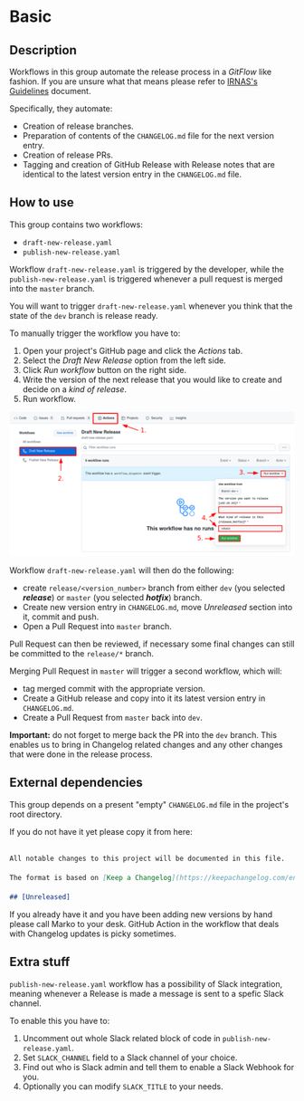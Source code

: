 # Basic

## Description

Workflows in this group automate the release process in a *GitFlow* like
fashion. If you are unsure what that means please refer to [IRNAS's Guidelines]
document.

Specifically, they automate:
* Creation of release branches.
* Preparation of contents of the `CHANGELOG.md` file for the next version
  entry.
* Creation of release PRs.
* Tagging and creation of GitHub Release with Release notes that are identical
  to the latest version entry in the `CHANGELOG.md` file.


## How to use

This group contains two workflows:
* `draft-new-release.yaml`
* `publish-new-release.yaml`

Workflow `draft-new-release.yaml` is triggered by the developer, while the
`publish-new-release.yaml` is triggered whenever a pull request is merged into
the `master` branch.

You will want to trigger `draft-new-release.yaml` whenever you think that the
state of the `dev` branch is release ready.

To manually trigger the workflow you have to:
1. Open your project's GitHub page and click the *Actions* tab.
2. Select the *Draft New Release* option from the left side.
3. Click *Run workflow* button on the right side.
4. Write the version of the next release that you would like to create and
decide on a *kind of release*.
5. Run workflow.

![basic_workflow](basic_workflow.png)

Workflow `draft-new-release.yaml` will then do the following:
* create `release/<version_number>` branch from either `dev` (you selected
  ***release***) or `master` (you selected ***hotfix***) branch.
* Create new version entry in `CHANGELOG.md`, move *Unreleased* section into
  it, commit and push.
* Open a Pull Request into `master` branch.

Pull Request can then be reviewed, if necessary some final changes can still be
committed to the `release/*` branch.

Merging Pull Request in `master` will trigger a second workflow, which will:
* tag merged commit with the appropriate version.
* Create a GitHub release and copy into it its latest version entry in
  `CHANGELOG.md`.
* Create a Pull Request from `master` back into `dev`.

**Important:** do not forget to merge back the PR into the `dev` branch. This
enables us to bring in Changelog related changes and any other changes that
were done in the release process.

## External dependencies

This group depends on a present "empty" `CHANGELOG.md` file in the project's
root directory.

If you do not have it yet please copy it from here:

```markdown # Changelog

All notable changes to this project will be documented in this file.

The format is based on [Keep a Changelog](https://keepachangelog.com/en/1.0.0/)

## [Unreleased]
```

If you already have it and you have been adding new versions by hand please
call Marko to your desk. GitHub Action in the workflow that deals with
Changelog updates is picky sometimes.

[IRNAS's Guidelines]: https://github.com/IRNAS/irnas-guidelines-docs

## Extra stuff

`publish-new-release.yaml` workflow has a possibility of Slack integration,
meaning whenever a Release is made a message is sent to a spefic Slack channel.

To enable this you have to:
1. Uncomment out whole Slack related block of code in `publish-new-release.yaml`.
2. Set `SLACK_CHANNEL` field to a Slack channel of your choice.
3. Find out who is Slack admin and tell them to enable a Slack Webhook for you.
4. Optionally you can modify `SLACK_TITLE` to your needs.
